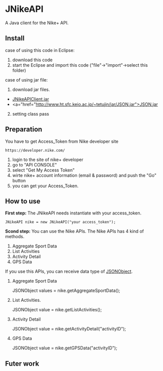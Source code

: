 JNikeAPI
========
A Java client for the Nike+ API. 

Install
--------
case of using this code in Eclipse:

1. download this code
2. start the Eclipse and import this code ("file"->"import"->select this folder)

case of using jar file:

1. download jar files. 
* <a href="http://www.ht.sfc.keio.ac.jp/~tetujin/jar/JNikeAPIClient.jar">JNikeAPIClient.jar</a>
* <a="href="http://www.ht.sfc.keio.ac.jp/~tetujin/jar/JSON.jar">JSON.jar</a>

2. setting class pass

Preparation
--------
You have to get Access_Token from Nike developer site

    https://developer.nike.com/

1. login to the site of nike+ developer
2. go to "API CONSOLE"
3. select "Get My Access Token"
4. wirte nike+ account information (email & password) and push the "Go" button
5. you can get your Access_Token. 

How to use
--------
<b>First step:</b>
 The JNikeAPI needs instantiate with your access_token.

    JNikeAPI nike = new JNikeAPI("your access_token");


<b>Scond step:</b>
 You can use the Nike APIs. The Nike APIs has 4 kind of methods. 
 1. Aggregate Sport Data
 2. List Activities
 3. Activity Detail
 4. GPS Data
 
If you use this APIs, you can receive data type of [JSONObject](https://github.com/douglascrockford/JSON-java).
 
1) Aggregate Sport Data

    JSONObject values = nike.getAggregateSportData();

2) List Activities.
    
    JSONObject value = nike.getListActivities();

3) Activity Detail
    
    JSONObject value = nike.getActivityDetail("activityID");
    
4) GPS Data
    
    JSONObject value = nike.getGPSData("activityID");


Futer work
--------

